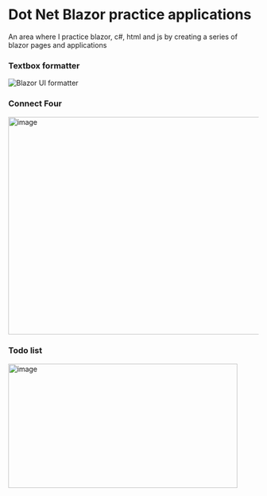 # Dot Net Blazor practice applications
An area where I practice blazor, c#, html and js by creating a series of blazor pages and applications

### Textbox formatter
![Blazor UI formatter](https://github.com/user-attachments/assets/a033d451-49d4-4466-9847-c32e32a82319)

### Connect Four
<img width="577" height="438" alt="image" src="https://github.com/user-attachments/assets/f0b2a4b6-af4d-4d7c-a228-c3f431908baf" />

### Todo list
<img width="461" height="250" alt="image" src="https://github.com/user-attachments/assets/5eb29508-85b4-4bc1-8e4c-d1bb63853c95" />
